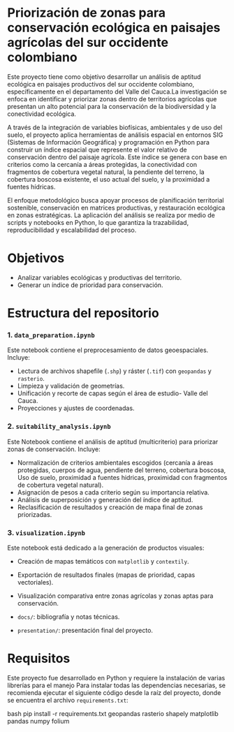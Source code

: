 # Priorización de zonas para conservación ecológica en paisajes agrícolas del sur occidente colombiano

Este proyecto tiene como objetivo desarrollar un análisis de aptitud ecológica en paisajes productivos del sur occidente colombiano, específicamente en el departamento del Valle del Cauca.La investigación se enfoca en identificar y priorizar zonas dentro de territorios agrícolas que presentan un alto potencial para la conservación de la biodiversidad y la conectividad ecológica.

A través de la integración de variables biofísicas, ambientales y de uso del suelo, el proyecto aplica herramientas de análisis espacial en entornos SIG (Sistemas de Información Geográfica) y programación en Python para construir un índice espacial que represente el valor relativo de conservación dentro del paisaje agrícola. Este índice se genera con base en criterios como la cercanía a áreas protegidas, la conectividad con fragmentos de cobertura vegetal natural, la pendiente del terreno, la cobertura boscosa existente, el uso actual del suelo, y la proximidad a fuentes hídricas.

El enfoque metodológico busca apoyar procesos de planificación territorial sostenible, conservación en matrices productivas, y restauración ecológica en zonas estratégicas. La aplicación del análisis se realiza por medio de scripts y notebooks en Python, lo que garantiza la trazabilidad, reproducibilidad y escalabilidad del proceso.

# Objetivos

- Analizar variables ecológicas y productivas del territorio.
- Generar un índice de prioridad para conservación.

# Estructura del repositorio

### 1. `data_preparation.ipynb`
Este notebook contiene el preprocesamiento de datos geoespaciales.
Incluye:
- Lectura de archivos shapefile (`.shp`) y ráster (`.tif`) con `geopandas` y `rasterio`.
- Limpieza y validación de geometrías.
- Unificación y recorte de capas según el área de estudio- Valle del Cauca.
- Proyecciones y ajustes de coordenadas.

### 2. `suitability_analysis.ipynb`
Este Notebook contiene el análisis de aptitud (multicriterio) para priorizar zonas de conservación. 
Incluye:
- Normalización de criterios ambientales escogidos (cercanía a áreas protegidas, cuerpos de agua, pendiente del terreno, cobertura boscosa, Uso de suelo, proximidad a fuentes hidricas, proximidad con fragmentos de cobertura vegetal natural).
- Asignación de pesos a cada criterio según su importancia relativa.
- Análisis de superposición y generación del índice de aptitud.
- Reclasificación de resultados y creación de mapa final de zonas priorizadas.

### 3. `visualization.ipynb`
Este notebook está dedicado a la generación de productos visuales:
- Creación de mapas temáticos con `matplotlib` y `contextily`.
- Exportación de resultados finales (mapas de prioridad, capas vectoriales).
- Visualización comparativa entre zonas agrícolas y zonas aptas para conservación.

- `docs/`: bibliografía y notas técnicas.
- `presentation/`: presentación final del proyecto.

# Requisitos

Este proyecto fue desarrollado en Python y requiere la instalación de varias librerías para el manejo
Para instalar todas las dependencias necesarias, se recomienda ejecutar el siguiente código desde la raíz del proyecto, donde se encuentra el archivo `requirements.txt`:

bash
pip install -r requirements.txt
geopandas
rasterio
shapely
matplotlib
pandas
numpy
folium
